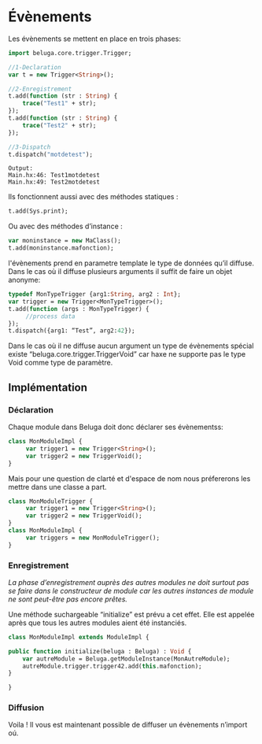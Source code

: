 # Évènements

Les évènements se mettent en place en trois phases:

```haxe
import beluga.core.trigger.Trigger;

//1-Declaration
var t = new Trigger<String>();

//2-Enregistrement
t.add(function (str : String) {
	trace("Test1" + str);
});
t.add(function (str : String) {
	trace("Test2" + str);
});

//3-Dispatch
t.dispatch("motdetest");
```

```
Output:
Main.hx:46: Test1motdetest
Main.hx:49: Test2motdetest
```

Ils fonctionnent aussi avec des méthodes statiques :

```haxe
t.add(Sys.print);
```

Ou avec des méthodes d’instance :

```haxe
var moninstance = new MaClass();
t.add(moninstance.mafonction);
```

l'évènements prend en parametre template le type de données qu’il diffuse. Dans le cas où il diffuse plusieurs arguments il suffit de faire un objet anonyme:

```haxe
typedef MonTypeTrigger {arg1:String, arg2 : Int};
var trigger = new Trigger<MonTypeTrigger>();
t.add(function (args : MonTypeTrigger) {
     //process data
});
t.dispatch({arg1: “Test”, arg2:42});
```

Dans le cas où il ne diffuse aucun argument un type de évènements spécial existe “beluga.core.trigger.TriggerVoid” car haxe ne supporte pas le type Void comme type de paramètre.

## Implémentation

### Déclaration

Chaque module dans Beluga doit donc déclarer ses évènementss:

```haxe
class MonModuleImpl {
     var trigger1 = new Trigger<String>();
     var trigger2 = new TriggerVoid();
}
```

Mais pour une question de clarté et d'espace de nom nous préfererons les mettre dans une classe a part.

```haxe
class MonModuleTrigger {
     var trigger1 = new Trigger<String>();
     var trigger2 = new TriggerVoid();
}
class MonModuleImpl {
     var triggers = new MonModuleTrigger();
}
```

### Enregistrement

*La phase d’enregistrement auprès des autres modules ne doit surtout pas se faire dans le constructeur de module car les autres instances de module ne sont peut-être pas encore prêtes.*

Une méthode suchargeable “initialize” est prévu a cet effet. Elle est appelée après que tous les autres modules aient été instanciés.

```haxe
class MonModuleImpl extends ModuleImpl {

public function initialize(beluga : Beluga) : Void {
    var autreModule = Beluga.getModuleInstance(MonAutreModule);
    autreModule.trigger.trigger42.add(this.mafonction);
}

}
```
### Diffusion

Voila ! Il vous est maintenant possible de diffuser un évènements n’import oú.
